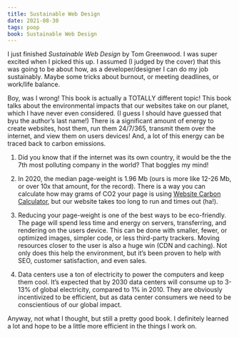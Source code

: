 ```yaml
---
title: Sustainable Web Design
date: 2021-08-30
tags: poop
book: Sustainable Web Design
---
```


I just finished _Sustainable Web Design_ by Tom Greenwood. I was super excited when I picked this up. I assumed (I judged by the cover) that this was going to be about how, as a developer/designer I can do my job sustainably. Maybe some tricks about burnout, or meeting deadlines, or work/life balance.

Boy, was I wrong! This book is actually a TOTALLY different topic! This book talks about the environmental impacts that our websites take on our planet, which I have never even considered. (I guess I should have guessed that byu the author’s last name!) There is a significant amount of energy to create websites, host them, run them 24/7/365, transmit them over the internet, and view them on users devices! And, a lot of this energy can be traced back to carbon emissions.

1. Did you know that if the internet was its own country, it would be the the 7th most polluting company in the world? That boggles my mind!

2. In 2020, the median page-weight is 1.96 Mb (ours is more like 12-26 Mb, or over 10x that amount, for the record). There is a way you can calculate how may grams of CO2 your page is using [Website Carbon Calculator][], but our website takes too long to run and times out (ha!).

3. Reducing your page-weight is one of the best ways to be eco-friendly. The page will spend less time and energy on servers, transferring, and rendering on the users device. This can be done with smaller, fewer, or optimized images, simpler code, or less third-party trackers. Moving resources closer to the user is also a huge win (CDN and caching). Not only does this help the environment, but it’s been proven to help with SEO, customer satisfaction, and even sales.

4. Data centers use a ton of electricity to power the computers and keep them cool. It’s expected that by 2030 data centers will consume up to 3-13% of global electricity, compared to 1% in 2010. They are obviously incentivized to be efficient, but as data center consumers we need to be conscientious of our global impact.

Anyway, not what I thought, but still a pretty good book. I definitely learned a lot and hope to be a little more efficient in the things I work on.

[Website Carbon Calculator]: https://www.websitecarbon.com/ "Website Carbon Calculator"
